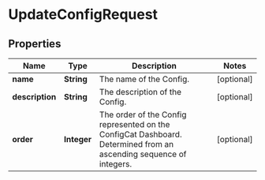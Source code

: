 

# UpdateConfigRequest


## Properties

| Name | Type | Description | Notes |
|------------ | ------------- | ------------- | -------------|
|**name** | **String** | The name of the Config. |  [optional] |
|**description** | **String** | The description of the Config. |  [optional] |
|**order** | **Integer** | The order of the Config represented on the ConfigCat Dashboard. Determined from an ascending sequence of integers. |  [optional] |



